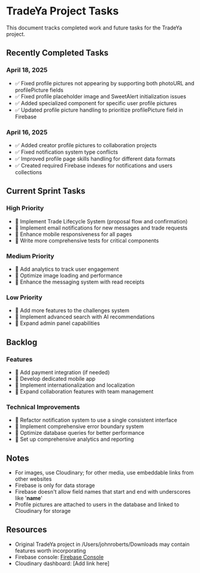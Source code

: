 # TradeYa Project Tasks

This document tracks completed work and future tasks for the TradeYa project.

## Recently Completed Tasks

### April 18, 2025

- ✅ Fixed profile pictures not appearing by supporting both photoURL and profilePicture fields
- ✅ Fixed profile placeholder image and SweetAlert initialization issues
- ✅ Added specialized component for specific user profile pictures
- ✅ Updated profile picture handling to prioritize profilePicture field in Firebase

### April 16, 2025

- ✅ Added creator profile pictures to collaboration projects
- ✅ Fixed notification system type conflicts
- ✅ Improved profile page skills handling for different data formats
- ✅ Created required Firebase indexes for notifications and users collections

## Current Sprint Tasks

### High Priority

- 🔄 Implement Trade Lifecycle System (proposal flow and confirmation)
- 🔄 Implement email notifications for new messages and trade requests
- 🔄 Enhance mobile responsiveness for all pages
- 🔄 Write more comprehensive tests for critical components

### Medium Priority

- 📝 Add analytics to track user engagement
- 📝 Optimize image loading and performance
- 📝 Enhance the messaging system with read receipts

### Low Priority

- 📝 Add more features to the challenges system
- 📝 Implement advanced search with AI recommendations
- 📝 Expand admin panel capabilities

## Backlog

### Features

- 📝 Add payment integration (if needed)
- 📝 Develop dedicated mobile app
- 📝 Implement internationalization and localization
- 📝 Expand collaboration features with team management

### Technical Improvements

- 📝 Refactor notification system to use a single consistent interface
- 📝 Implement comprehensive error boundary system
- 📝 Optimize database queries for better performance
- 📝 Set up comprehensive analytics and reporting

## Notes

- For images, use Cloudinary; for other media, use embeddable links from other websites
- Firebase is only for data storage
- Firebase doesn't allow field names that start and end with underscores like '__name__'
- Profile pictures are attached to users in the database and linked to Cloudinary for storage

## Resources

- Original TradeYa project in /Users/johnroberts/Downloads may contain features worth incorporating
- Firebase console: [Firebase Console](https://console.firebase.google.com/project/tradeya-45ede/)
- Cloudinary dashboard: [Add link here]
